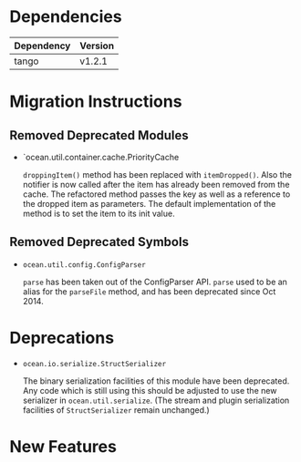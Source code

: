 Dependencies
============

Dependency | Version
-----------|---------
tango      | v1.2.1

Migration Instructions
======================

Removed Deprecated Modules
--------------------------
* `ocean.util.container.cache.PriorityCache

  `droppingItem()` method has been replaced with `itemDropped()`. Also the
  notifier is now called after the item has already been removed from the
  cache. The refactored method passes the key as well as a reference to the
  dropped item as parameters. The default implementation of the method is
  to set the item to its init value.

Removed Deprecated Symbols
--------------------------

* `ocean.util.config.ConfigParser`

  `parse` has been taken out of the ConfigParser API. `parse` used to be an
  alias for the `parseFile` method, and has been deprecated since Oct 2014.

Deprecations
============

* `ocean.io.serialize.StructSerializer`

  The binary serialization facilities of this module have been deprecated. Any
  code which is still using this should be adjusted to use the new serializer in
  `ocean.util.serialize`. (The stream and plugin serialization facilities of
  `StructSerializer` remain unchanged.)

New Features
============
